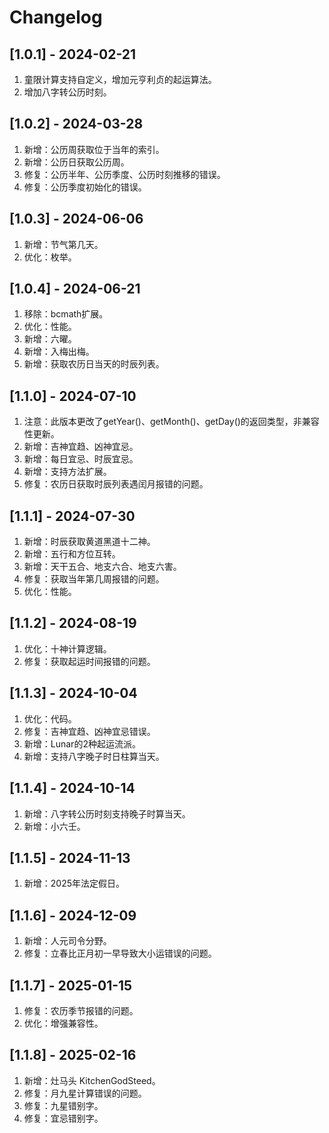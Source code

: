 # Changelog

## [1.0.1] - 2024-02-21
1. 童限计算支持自定义，增加元亨利贞的起运算法。
2. 增加八字转公历时刻。

## [1.0.2] - 2024-03-28
1. 新增：公历周获取位于当年的索引。
2. 新增：公历日获取公历周。
3. 修复：公历半年、公历季度、公历时刻推移的错误。
4. 修复：公历季度初始化的错误。

## [1.0.3] - 2024-06-06
1. 新增：节气第几天。
2. 优化：枚举。

## [1.0.4] - 2024-06-21
1. 移除：bcmath扩展。
2. 优化：性能。
3. 新增：六曜。
4. 新增：入梅出梅。
5. 新增：获取农历日当天的时辰列表。

## [1.1.0] - 2024-07-10
1. 注意：此版本更改了getYear()、getMonth()、getDay()的返回类型，非兼容性更新。
2. 新增：吉神宜趋、凶神宜忌。
3. 新增：每日宜忌、时辰宜忌。
4. 新增：支持方法扩展。
5. 修复：农历日获取时辰列表遇闰月报错的问题。

## [1.1.1] - 2024-07-30
1. 新增：时辰获取黄道黑道十二神。
2. 新增：五行和方位互转。
3. 新增：天干五合、地支六合、地支六害。
4. 修复：获取当年第几周报错的问题。
5. 优化：性能。

## [1.1.2] - 2024-08-19
1. 优化：十神计算逻辑。
2. 修复：获取起运时间报错的问题。

## [1.1.3] - 2024-10-04
1. 优化：代码。
2. 修复：吉神宜趋、凶神宜忌错误。
3. 新增：Lunar的2种起运流派。 
4. 新增：支持八字晚子时日柱算当天。

## [1.1.4] - 2024-10-14
1. 新增：八字转公历时刻支持晚子时算当天。
2. 新增：小六壬。

## [1.1.5] - 2024-11-13
1. 新增：2025年法定假日。

## [1.1.6] - 2024-12-09
1. 新增：人元司令分野。
2. 修复：立春比正月初一早导致大小运错误的问题。

## [1.1.7] - 2025-01-15
1. 修复：农历季节报错的问题。
2. 优化：增强兼容性。

## [1.1.8] - 2025-02-16
1. 新增：灶马头 KitchenGodSteed。
2. 修复：月九星计算错误的问题。
3. 修复：九星错别字。
4. 修复：宜忌错别字。
